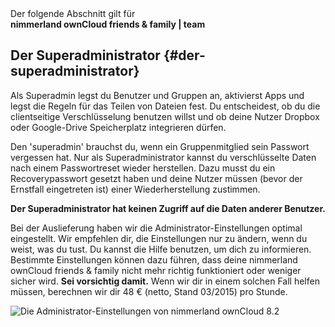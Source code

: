<div class="alert alert-info">
Der folgende Abschnitt gilt für <br>
<strong>nimmerland ownCloud friends & family | team</strong>
</div>

## Der Superadministrator {#der-superadministrator}

Als Superadmin legst du Benutzer und Gruppen an, aktivierst Apps und legst die Regeln für das Teilen von Dateien fest. Du entscheidest, ob du die clientseitige Verschlüsselung benutzen willst und ob deine Nutzer Dropbox oder Google-Drive Speicherplatz integrieren dürfen.

Den 'superadmin' brauchst du, wenn ein Gruppenmitglied sein Passwort vergessen hat. Nur als Superadministrator kannst du verschlüsselte Daten nach einem Passwortreset wieder herstellen. Dazu musst du ein Recoverypasswort gesetzt haben und deine Nutzer müssen (bevor der Ernstfall eingetreten ist) einer Wiederherstellung zustimmen.

**Der Superadministrator hat keinen Zugriff auf die Daten anderer Benutzer.**

Bei der Auslieferung haben wir die Administrator-Einstellungen optimal eingestellt. Wir empfehlen dir, die Einstellungen nur zu ändern, wenn du weist, was du tust. Du kannst die  Hilfe benutzen, um dich zu informieren. Bestimmte Einstellungen können dazu führen, dass deine nimmerland ownCloud friends & family nicht mehr richtig funktioniert oder weniger sicher wird. **Sei vorsichtig damit.** Wenn wir dir in einem solchen Fall helfen müssen, berechnen wir dir 48 € (netto, Stand 03/2015) pro Stunde.

![Die Administrator-Einstellungen von nimmerland ownCloud 8.2](https://lehre.nimmerland.de/index.php/s/Op3Tkud4cYvKulz/download)